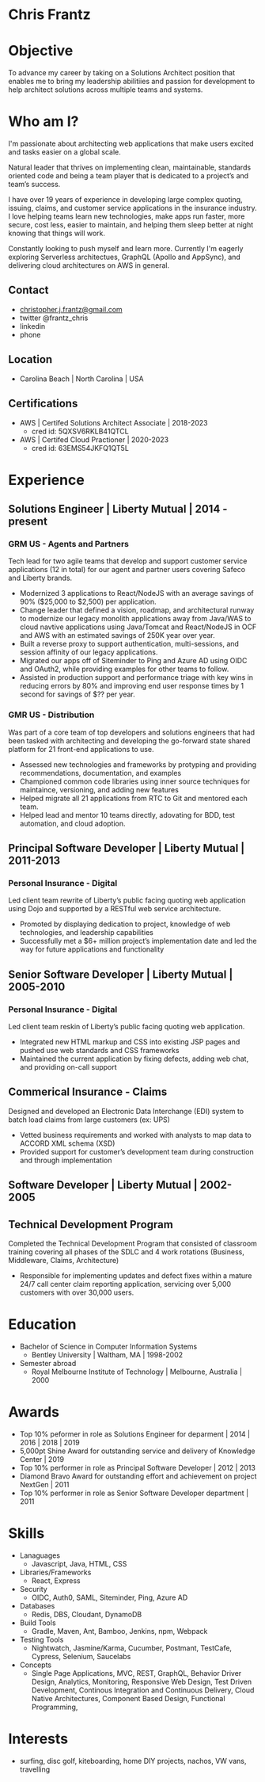 
# Chris Frantz

# Objective
To advance my career by taking on a Solutions Architect position that enables me to bring my leadership abilitiies and passion for development to help architect solutions across multiple teams and systems.

# Who am I?

I'm passionate about architecting web applications that make users excited and tasks easier on a global scale.

Natural leader that thrives on implementing clean, maintainable, standards oriented code and being a team player that is dedicated to a project’s and team’s success.

I have over 19 years of experience in developing large complex quoting, issuing, claims, and customer service applications in the insurance industry. I love helping teams learn new technologies, make apps run faster, more secure, cost less, easier to maintain, and helping them sleep better at night knowing that things will work.

Constantly looking to push myself and learn more. Currently I'm eagerly exploring Serverless architectues, GraphQL (Apollo and AppSync), and delivering cloud architectures on AWS in general.

## Contact
* christopher.j.frantz@gmail.com
* twitter @frantz_chris
* linkedin
* phone

## Location
* Carolina Beach | North Carolina | USA

## Certifications
* AWS | Certifed Solutions Architect Associate | 2018-2023
  - cred id: 5QXSV6RKLB41QTCL
* AWS | Certifed Cloud Practioner | 2020-2023
  - cred id: 63EMS54JKFQ1QT5L

# Experience
## Solutions Engineer | Liberty Mutual | 2014 - present

### GRM US - Agents and Partners
Tech lead for two agile teams that develop and support customer service applications (12 in total) for our agent and partner users covering Safeco and Liberty brands.

* Modernized 3 applications to React/NodeJS with an average savings of 90% ($25,000 to $2,500) per application.
* Change leader that defined a vision, roadmap, and architectural runway to modernize our legacy monolith applications away from Java/WAS to cloud navtive applications using Java/Tomcat and React/NodeJS in OCF and AWS with an estimated savings of 250K year over year.
* Built a reverse proxy to support authentication, multi-sessions, and session affinity of our legacy applications.
* Migrated our apps off of Siteminder to Ping and Azure AD using OIDC and OAuth2, while providing examples for other teams to follow.
* Assisted in production support and performance triage with key wins in reducing errors by 80% and improving end user response times by 1 second for savings of $?? per year.


### GMR US - Distribution
Was part of a core team of top developers and solutions engineers that had been tasked with architecting and developing the go-forward state shared platform for 21 front-end applications to use.

*  Assessed new technologies and frameworks by protyping and providing recommendations, documentation, and examples
*	Championed common code libraries using inner source techniques for maintaince, versioning, and adding new features
*	Helped migrate all 21 applications from RTC to Git and mentored each team.
*	Helped lead and mentor 10 teams directly, adovating for BDD, test automation, and cloud adoption.
## Principal Software Developer | Liberty Mutual | 2011-2013

### Personal Insurance - Digital
Led client team rewrite of Liberty’s public facing quoting web application using Dojo and supported by a RESTful web service architecture.

* Promoted by displaying dedication to project, knowledge of web technologies, and leadership capabilities
* Successfully met a $6+ million project’s implementation date and led the way for future applications and functionality

## Senior Software Developer | Liberty Mutual | 2005-2010

### Personal Insurance - Digital
Led client team reskin of Liberty’s public facing quoting web application.

* Integrated new HTML markup and CSS into existing JSP pages and pushed use web standards and CSS frameworks
* Maintained the current application by fixing defects, adding web chat, and providing on-call support

## Commerical Insurance - Claims
Designed and developed an Electronic Data Interchange (EDI) system to batch load claims from large customers (ex: UPS)

* Vetted business requirements and worked with analysts to map data to ACCORD  XML schema (XSD)
* Provided support for customer’s development team during construction and through implementation

## Software Developer | Liberty Mutual | 2002-2005
## Technical Development Program
Completed the Technical Development Program that consisted of classroom training covering all phases of the SDLC and 4 work rotations (Business, Middleware, Claims, Architecture)
* Responsible for implementing updates and defect fixes within a mature 24/7 call center claim reporting application, servicing over 5,000 customers with over 30,000 users.

# Education
* Bachelor of Science in Computer Information Systems
  - Bentley University | Waltham, MA | 1998-2002
* Semester abroad
  - Royal Melbourne Institute of Technology | Melbourne, Australia | 2000


# Awards
* Top 10% peformer in role as Solutions Engineer for deparment  |	2014 | 2016 | 2018 | 2019
* 5,000pt Shine Award for outstanding service and delivery of Knowledge Center | 2019
* Top 10% performer in role as Principal Software Developer | 2012 | 2013
* Diamond Bravo Award for outstanding effort and achievement on project NextGen | 2011
* Top 10% performer in role as Senior Software Developer department | 2011

# Skills
* Lanaguages
  * Javascript, Java, HTML, CSS
* Libraries/Frameworks
  * React, Express
* Security
  * OIDC, Auth0, SAML, Siteminder, Ping, Azure AD
* Databases
  *  Redis, DBS, Cloudant, DynamoDB
* Build Tools
  *  Gradle, Maven, Ant, Bamboo, Jenkins, npm, Webpack
* Testing Tools
  *  Nightwatch, Jasmine/Karma, Cucumber, Postmant, TestCafe, Cypress, Selenium, Saucelabs
* Concepts
  * Single Page Applications, MVC, REST, GraphQL, Behavior Driver Design, Analytics, Monitoring, Responsive Web Design, Test Driven Development, Continous Integration and Continuous Delivery, Cloud Native Architectures, Component Based Design, Functional Programming,

# Interests
* surfing, disc golf, kiteboarding, home DIY projects, nachos, VW vans, travelling






